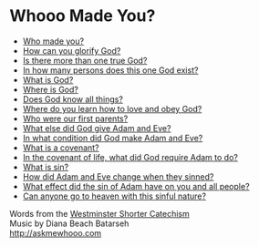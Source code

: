 # Whooo Made You?

* [Who made you?](w/who-made-you.txt)
* [How can you glorify God?](h/how-can-you-glorify-god.txt)
* [Is there more than one true God?](i/is-there-more-than-one-true-god.txt)
* [In how many persons does this one God exist?](i/in-how-many-persons.txt)
* [What is God?](w/what-is-god.txt)
* [Where is God?](w/where-is-god.txt)
* [Does God know all things?](d/does-god-know-all-things.txt)
* [Where do you learn how to love and obey God?](w/where-do-you-learn.txt)
* [Who were our first parents?](w/who-were-our-first-parents.txt)
* [What else did God give Adam and Eve?](w/what-else-did-god-give.txt)
* [In what condition did God make Adam and Eve?](i/in-what-condition.txt)
* [What is a covenant?]()
* [In the covenant of life, what did God require Adam to do?]()
* [What is sin?]()
* [How did Adam and Eve change when they sinned?]()
* [What effect did the sin of Adam have on you and all people?]()
* [Can anyone go to heaven with this sinful nature?]()

Words from the [Westminster Shorter Catechism](https://en.wikipedia.org/wiki/Westminster_Shorter_Catechism)  
Music by Diana Beach Batarseh  
http://askmewhooo.com
